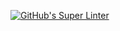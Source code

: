 [![GitHub's Super Linter](https://github.com/ICS20-Programming-StellaS/Unit4-03-HTML-Movie/workflows/GitHub's%20Super%20Linter/badge.svg)](https://github.com/ICS20-Programming-StellaS/Unit4-03-HTML-Movie/actions)